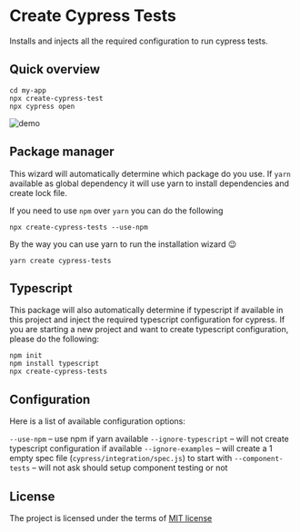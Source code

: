 # Create Cypress Tests 

Installs and injects all the required configuration to run cypress tests.

## Quick overview

```
cd my-app
npx create-cypress-test 
npx cypress open
```

![demo](./demo.gif)

## Package manager

This wizard will automatically determine which package do you use. If `yarn` available as global dependency it will use yarn to install dependencies and create lock file. 

If you need to use `npm` over `yarn` you can do the following

```
npx create-cypress-tests --use-npm
```

By the way you can use yarn to run the installation wizard 😉

```
yarn create cypress-tests
```

## Typescript 

This package will also automatically determine if typescript if available in this project and inject the required typescript configuration for cypress. If you are starting a new project and want to create typescript configuration, please do the following:

```
npm init
npm install typescript
npx create-cypress-tests 
```

## Configuration 

Here is a list of available configuration options: 

`--use-npm` – use npm if yarn available
`--ignore-typescript` – will not create typescript configuration if available 
`--ignore-examples` – will create a 1 empty spec file (`cypress/integration/spec.js`) to start with
`--component-tests` – will not ask should setup component testing or not

## License

The project is licensed under the terms of [MIT license](../../LICENSE)

